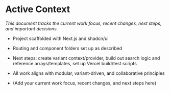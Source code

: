 # Active Context

_This document tracks the current work focus, recent changes, next steps, and important decisions._

- Project scaffolded with Next.js and shadcn/ui
- Routing and component folders set up as described
- Next steps: create variant context/provider, build out search logic and reference arrays/templates, set up Vercel build/test scripts
- All work aligns with modular, variant-driven, and collaborative principles

- (Add your current work focus, recent changes, and next steps here) 